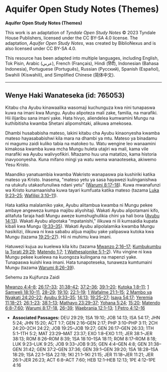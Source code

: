 # Aquifer Open Study Notes (Themes)

**Aquifer Open Study Notes (Themes)**

This work is an adaptation of *Tyndale Open Study Notes* © 2023 Tyndale House Publishers, licensed under the CC BY\-SA 4\.0 license. The adaptation, *Aquifer Open Study Notes*, was created by BiblioNexus and is also licensed under CC BY\-SA 4\.0\.

This resource has been adapted into multiple languages, including English, Tok Pisin, Arabic (عربي), French (Français), Hindi (हिंदी), Indonesian (Bahasa Indonesia), Portuguese (Português), Russian (Русский), Spanish (Español), Swahili (Kiswahili), and Simplified Chinese (简体中文).



--------------------------------

## Wenye Haki Wanateseka (id: 765053)

Kitabu cha Ayubu kinawaalika wasomaji kuchunguza kwa nini tunapaswa kuwa na imani kwa Mungu. Ayubu alipoteza mali zake, familia, na marafiki. Hii ilijaribu sana imani yake. Hata hivyo, aliendelea kumwamini Mungu na kuthibitisha kwamba Shetani alipomshtaki, alikuwa amekosea.

Dhambi husababisha mateso, lakini kitabu cha Ayubu kinaonyesha kwamba mateso hayasababishwi kila mara na dhambi ya mtu. Mateso ya binadamu ni magumu zaidi kuliko tabia na matokeo tu. Watu wengine leo wanaamini kimakosa kwamba kuwa mcha Mungu huleta utajiri wa mali, kama vile marafiki wa Ayubu walivyofikiri. Mtazamo huu una matatizo, kama historia inavyoonyesha. Kuna mifano mingi ya watu wema wanaoteseka, akiwemo Yesu Kristo.

Maandiko yanatuambia kwamba Wakristo wanapaswa pia kushiriki katika mateso ya Kristo. Inasema, "mateso yetu ya sasa hayawezi kulinganishwa na utukufu utakaofunuliwa ndani yetu" ([Warumi 8:17–18](https://ref.ly/Rom8:17-Rom8:18)). Kuwa mwanafunzi wa Kristo kunamaanisha kuwa tayari kumfuata katika mateso (tazama [Luka 9:23–25](https://ref.ly/Luke9:23-Luke9:25); [Wafilipi 3:10–11](https://ref.ly/Phil3:10-Phil3:11)).

Hata katika malalamiko yake, Ayubu alitambua kwamba ni Mungu pekee ambaye angeweza kumpa majibu aliyohitaji. Wakati Ayubu alipotamani kifo, alitafuta faraja hadi Mungu aweze kumshughulikia chini ya hali bora ([Ayubu 14:13](https://ref.ly/Job14:13)). Wakati Ayubu alipotaka "mpatanishi," ilikuwa ni ili kumsaidia kupata kibali kwa Mungu ([9:33–35](https://ref.ly/Job9:33-Job9:35)). Wakati Ayubu alipolalamika kwamba Mungu hasikilizi, ilikuwa ni kwa sababu alijua majibu yake yalipaswa kutoka kwa Mungu (tazama [19:25–27](https://ref.ly/Job19:25-Job19:27)). Hii ni muhimu kwa imani.

Hatuwezi kujua au kuelewa kila kitu (tazama [Mwanzo 2:16–17](https://ref.ly/Gen2:16-Gen2:17); [Kumbukumbu la Torati 29:29](https://ref.ly/Deut29:29); [Matendo 1:7](https://ref.ly/Acts1:7); [1 Wathesalonike 5:1–2](https://ref.ly/1Thess5:1-1Thess5:2)). Vitu vingine ni kwa Mungu pekee kuelewa na kuongoza kulingana na mapenzi yake. Tunapaswa kuishi kwa imani. Hata tunapoteseka, tunaweza kumtumaini Mungu (tazama [Warumi 8:26–39](https://ref.ly/Rom8:26-Rom8:39)).

Sehemu za Kujifunza Zaidi

[Mwanzo 4:4–8](https://ref.ly/Gen4:4-Gen4:8); [26:17–33](https://ref.ly/Gen26:17-Gen26:33); [31:38–42](https://ref.ly/Gen31:38-Gen31:42); [37:2–36](https://ref.ly/Gen37:2-Gen37:36); [39:1–20](https://ref.ly/Gen39:1-Gen39:20); [Kutoka 1:8–11](https://ref.ly/Exod1:8-Exod1:11); [1 Samweli 18:10–11](https://ref.ly/1Sam18:10-1Sam18:11), [28–29](https://ref.ly/1Sam18:28-1Sam18:29); [19:10](https://ref.ly/1Sam19:10); [22:1–19](https://ref.ly/1Sam22:1-1Sam22:19); [1 Wafalme 21:1–15](https://ref.ly/1Kgs21:1-1Kgs21:15); [2 Mambo ya Nyakati 24:20–22](https://ref.ly/2Chr24:20-2Chr24:22); [Ayubu 9:33–35](https://ref.ly/Job9:33-Job9:35); [14:13](https://ref.ly/Job14:13); [19:25–27](https://ref.ly/Job19:25-Job19:27); [Isaya 54:17](https://ref.ly/Isa54:17); [Yeremia 11:18–21](https://ref.ly/Jer11:18-Jer11:21); [26:1–23](https://ref.ly/Jer26:1-Jer26:23); [38:1–13](https://ref.ly/Jer38:1-Jer38:13); [Mathayo 23:29–37](https://ref.ly/Matt23:29-Matt23:37); [Yohana 5:24](https://ref.ly/John5:24); [15:20](https://ref.ly/John15:20); [Matendo 6:8–7:60](https://ref.ly/Acts6:8-Acts7:60); [Warumi 8:17–18](https://ref.ly/Rom8:17-Rom8:18), [26–39](https://ref.ly/Rom8:26-Rom8:39); [Waebrania 12:1–13](https://ref.ly/Heb12:1-Heb12:13); [1 Petro 4:12–16](https://ref.ly/1Pet4:12-1Pet4:16)

* **Associated Passages:** DEU 29:29; 1SA 19:10; JOB 14:13; ISA 54:17; JHN 5:24; JHN 15:20; ACT 1:7; GEN 2:16–GEN 2:17; PHP 3:10–PHP 3:11; 2CH 24:20–2CH 24:22; JOB 19:25–JOB 19:27; GEN 26:17–GEN 26:33; 1TH 5:1–1TH 5:2; MAT 23:29–MAT 23:37; EXO 1:8–EXO 1:11; JER 38:1–JER 38:13; ROM 8:26–ROM 8:39; 1SA 18:10–1SA 18:11; ROM 8:17–ROM 8:18; LUK 9:23–LUK 9:25; JOB 9:33–JOB 9:35; GEN 4:4–GEN 4:8; GEN 31:38–GEN 31:42; GEN 37:2–GEN 37:36; GEN 39:1–GEN 39:20; 1SA 18:28–1SA 18:29; 1SA 22:1–1SA 22:19; 1KI 21:1–1KI 21:15; JER 11:18–JER 11:21; JER 26:1–JER 26:23; ACT 6:8–ACT 7:60; HEB 12:1–HEB 12:13; 1PE 4:12–1PE 4:16


